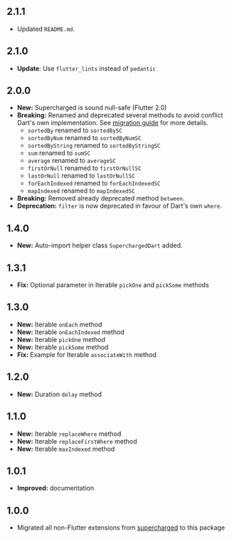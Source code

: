 ## 2.1.1

- Updated `README.md`.

## 2.1.0

- **Update**: Use `flutter_lints` instead of `pedantic`

## 2.0.0

- **New:** Supercharged is sound null-safe (Flutter 2.0)
- **Breaking:** Renamed and deprecated several methods to avoid conflict Dart's own implementation. See [migration guide](https://github.com/felixblaschke/supercharged/blob/master/migration_v2.md) for more details.
  - `sortedBy` renamed to `sortedBySC`
  - `sortedByNum` renamed to `sortedByNumSC`
  - `sortedByString` renamed to `sortedByStringSC`
  - `sum` renamed to `sumSC`
  - `average` renamed to `averageSC`
  - `firstOrNull` renamed to `firstOrNullSC`
  - `lastOrNull` renamed to `lastOrNullSC`
  - `forEachIndexed` renamed to `forEachIndexedSC`
  - `mapIndexed` renamed to `mapIndexedSC`
- **Breaking:** Removed already deprecated method `between`.
- **Deprecation:** `filter` is now deprecated in favour of Dart's own `where`.

## 1.4.0

- **New:** Auto-import helper class `SuperchargedDart` added.

## 1.3.1

- **Fix:** Optional parameter in Iterable `pickOne` and `pickSome` methods

## 1.3.0

- **New:** Iterable `onEach` method
- **New:** Iterable `onEachIndexed` method
- **New:** Iterable `pickOne` method
- **New:** Iterable `pickSome` method
- **Fix:** Example for Iterable `associateWith` method

## 1.2.0

- **New:** Duration `delay` method

## 1.1.0

- **New:** Iterable `replaceWhere` method
- **New:** Iterable `replaceFirstWhere` method
- **New:** Iterable `maxIndexed` method

## 1.0.1

- **Improved:** documentation

## 1.0.0

- Migrated all non-Flutter extensions from [supercharged](https://pub.dev/packages/supercharged) to this package
